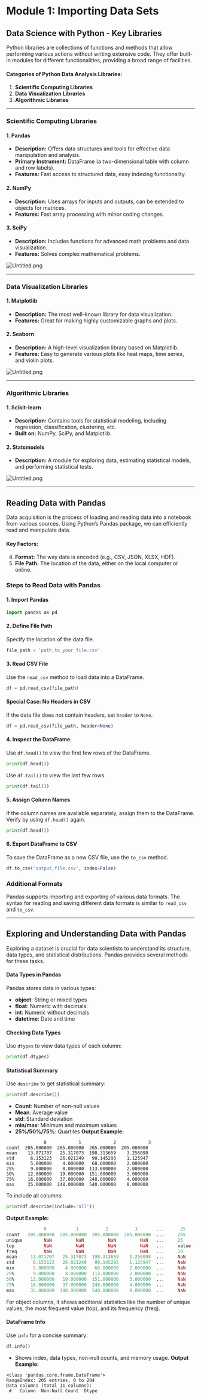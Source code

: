 

# Module 1: Importing Data Sets
## Data Science with Python - Key Libraries
Python libraries are collections of functions and methods that allow performing various actions without writing extensive code. They offer built-in modules for different functionalities, providing a broad range of facilities.
#### Categories of Python Data Analysis Libraries:
1. **Scientific Computing Libraries**
2. **Data Visualization Libraries**
3. **Algorithmic Libraries**

___
### Scientific Computing Libraries
#### 1. **Pandas**
- **Description:** Offers data structures and tools for effective data manipulation and analysis.
- **Primary Instrument:** DataFrame (a two-dimensional table with column and row labels).
- **Features:** Fast access to structured data, easy indexing functionality.
#### 2. **NumPy**
- **Description:** Uses arrays for inputs and outputs, can be extended to objects for matrices.
- **Features:** Fast array processing with minor coding changes.
#### 3. **SciPy**
- **Description:** Includes functions for advanced math problems and data visualization.
- **Features:** Solves complex mathematical problems.

![Untitled.png](https://prod-files-secure.s3.us-west-2.amazonaws.com/03e82b26-cccb-4906-bb56-adabcbdc0655/997ac361-58a8-4f04-bb0f-79fea4baa761/Untitled.png?X-Amz-Algorithm=AWS4-HMAC-SHA256&X-Amz-Content-Sha256=UNSIGNED-PAYLOAD&X-Amz-Credential=ASIAZI2LB466RHFVL7XK%2F20250130%2Fus-west-2%2Fs3%2Faws4_request&X-Amz-Date=20250130T231439Z&X-Amz-Expires=3600&X-Amz-Security-Token=IQoJb3JpZ2luX2VjEKf%2F%2F%2F%2F%2F%2F%2F%2F%2F%2FwEaCXVzLXdlc3QtMiJGMEQCIFYpBi2kZWiC4pOSV2zonCHtH%2FV5ZTd6kHGWDRLiffFhAiBnGg7F73eMI0U0WlKTSu%2B2sXrJDhBfQ0TCI2JgycVcciqIBAiw%2F%2F%2F%2F%2F%2F%2F%2F%2F%2F8BEAAaDDYzNzQyMzE4MzgwNSIMlhadz8QQlm4zf3ubKtwDMUlYpEzLTq6rLDVo7WncI%2Fcg5Qjzev%2F2ac%2Feo53Mv5wZtDqu5%2B8RStaPHQRbepHC3ZsJYrfkKORZXJrNMW0NYBMuVzkNRmkpiam2XVQxPKe6xVOrik1wgk20cOlU1PwGEmBBpb%2FICyF063w8zucpS9XxbtYK5%2FLxAXHi8u7acPBl8xWfa4Dmn0aZhENF8%2BV0f7OxuYBhMcXu8niC3Z1yXPBP4MeT5YJgVsljlG%2FD%2FyZTvmCTPU6idHK0ZMwS%2BqFtc1LqIfaERiNqBXKujwapVD8P9V106rz85ifX%2FL5Y1jEN2LcxG2C11uqHhEBs%2F3XlFhR1YhEKOZyC6DMuU%2FdgBAAiq7eI%2Bt17zlGQGj3pgR3uTC3EvZAl05%2FM7e1%2BZhDPNm7m1%2F2soSzploAAp5v1MUzzdECT%2BgnghuIOCHJAMi0zDRVArd65jnND3NBZL%2B7eSmUy1ETQhZJ8xXXYE5jOw4zRxOD7Q28le4hoc5c%2BHU%2FmTFxgBYDd0hSzfMZZg69%2BdHDz5XXIxsYWDFSSfwMVOpSACPf%2Fdw9djucMEfDqENVf7BBWztJ%2BETn5NljxMfpHeG2gp%2BfsnnthWqNZ27dF1FIeaA%2BEQSrD5kL6luyOiUkI3ju1kyL9RRIvQ%2F4wtP3vvAY6pgGMm42%2Bnd27ADnCLJ1l4VP7o5N1PlWGwifN9c3JUltC1Uw8DrTHJJnszfkLgGDv7EqMKW%2Fu8Mi8SgzFeJHhpjIbsxE9ItTszp%2FHIdLUoGnk6GFrOPId2lNZx0ePWn9IHqet%2F3PI16kMwDoGFjdCfV9wqs0Tv5mgQRhnwVYZ8e23xZ%2F42bOU0IfjxQlujHQFedg4O0gEcu%2BCXHFbbzU24TiA40ELB%2BCH&X-Amz-Signature=d293001ae6dcfa054d82f85dd9a244364a92022746b390e47c1cfabe26906830&X-Amz-SignedHeaders=host&x-id=GetObject)
___
### Data Visualization Libraries
#### 1. **Matplotlib**
- **Description:** The most well-known library for data visualization.
- **Features:** Great for making highly customizable graphs and plots.
#### 2. **Seaborn**
- **Description:** A high-level visualization library based on Matplotlib.
- **Features:** Easy to generate various plots like heat maps, time series, and violin plots.

![Untitled.png](https://prod-files-secure.s3.us-west-2.amazonaws.com/03e82b26-cccb-4906-bb56-adabcbdc0655/733d1e42-5a53-4fd8-90c1-3d85254369a6/Untitled.png?X-Amz-Algorithm=AWS4-HMAC-SHA256&X-Amz-Content-Sha256=UNSIGNED-PAYLOAD&X-Amz-Credential=ASIAZI2LB466XEYS7VIX%2F20250130%2Fus-west-2%2Fs3%2Faws4_request&X-Amz-Date=20250130T231437Z&X-Amz-Expires=3600&X-Amz-Security-Token=IQoJb3JpZ2luX2VjEKf%2F%2F%2F%2F%2F%2F%2F%2F%2F%2FwEaCXVzLXdlc3QtMiJGMEQCICrSm88J3tXbhBtyr0frEJqzrzFFolO6JtUV3SC7PkEeAiBnGNL9EbYJdyLXVWo70wIs8d6L5vyDDMIX4ndkc8O5HyqIBAiw%2F%2F%2F%2F%2F%2F%2F%2F%2F%2F8BEAAaDDYzNzQyMzE4MzgwNSIMe35eIi0eTiLYZ8FHKtwDzOkZc4mDTLtG6%2BaGAbhnmgZeau%2FCf6BSpWTXhnM9ddzfVj%2FZx41ll3OSBvxMc9Swa5DHssQnC9WBQZm%2ByIQOfubd4QiS0Bs%2B1xjp1%2FJlXhLT6GC96P73bmcYKXzC1FWGEEoiSbnwuiXrDKj8z5AT35T7lnvlxiQUCbYbykuAnRxNiSmG2sBHBZSQ3cG0aM0c3vnyN%2FcUChL2K50wmsBWCyoI3H4XoZrxiytwyLei6K4ERTmAVc55K50Pdkpn037fuiEVVtpH7BJWPj9y7zHaW7sbwlpZ%2FlHXnulzyh5BqhSGxUT%2Fi4bzMcTI40%2FgFathJ8VcEpMMjoE3RWuGu4O%2Bg5cx6unwpIougzvoMPFEpKue08VvN27AsrgGHNbwmiBhhGU%2F7sEnffL5381ASAtzcRScHgRnzq5E9a7o%2F5jpQjL80F3WVnfcPEhW8VEGke4qH%2FKzNzpjgmkGINRjUnwizKKIjQkARNaMaQZO2Ng21ZM2pCOuSfEqYZQ02kaIn4NuZzqGKChbQh2fBC%2BR63beXif09IQexb0WRYVGm05X31kC%2B9%2FwPLTzTK0g9O32Zt1vkBipA7cSUjqZw3ksKgLujUc6kBGztN6B5azzCp07g1Ud%2FFDBuV5E1rgrSjowyvzvvAY6pgG6YLCgXmEr1ZcvMXiUaKOJGRT4Sdd3hEUCImCKcsuIXXnZstGxckSwEWno6EXLCoV64rcdL5ZyL9plk4A5xQ22BYa%2Fx8f1bt5rFekn63Xo1J8n6AQOVc4qEnpIN8LsizzQ5vDUhvOieHj7tMBWzzRFboLgEkShw3GuY4DJ6Vakz0ADZmtOf9QO3s5grnQ0mvpZA8rBZdWjRpcQLi20MvSbj8ELMtwr&X-Amz-Signature=44f879d8736eddf05bf418a19e8c64e695d08708ca4f3ad4b8e05254a80a75fc&X-Amz-SignedHeaders=host&x-id=GetObject)
___
### Algorithmic Libraries
#### 1. **Scikit-learn**
- **Description:** Contains tools for statistical modeling, including regression, classification, clustering, etc.
- **Built on:** NumPy, SciPy, and Matplotlib.
#### 2. **Statsmodels**
- **Description:** A module for exploring data, estimating statistical models, and performing statistical tests.

![Untitled.png](https://prod-files-secure.s3.us-west-2.amazonaws.com/03e82b26-cccb-4906-bb56-adabcbdc0655/c62885f5-417d-4179-834f-d68f8f2bdf39/Untitled.png?X-Amz-Algorithm=AWS4-HMAC-SHA256&X-Amz-Content-Sha256=UNSIGNED-PAYLOAD&X-Amz-Credential=ASIAZI2LB466XEYS7VIX%2F20250130%2Fus-west-2%2Fs3%2Faws4_request&X-Amz-Date=20250130T231437Z&X-Amz-Expires=3600&X-Amz-Security-Token=IQoJb3JpZ2luX2VjEKf%2F%2F%2F%2F%2F%2F%2F%2F%2F%2FwEaCXVzLXdlc3QtMiJGMEQCICrSm88J3tXbhBtyr0frEJqzrzFFolO6JtUV3SC7PkEeAiBnGNL9EbYJdyLXVWo70wIs8d6L5vyDDMIX4ndkc8O5HyqIBAiw%2F%2F%2F%2F%2F%2F%2F%2F%2F%2F8BEAAaDDYzNzQyMzE4MzgwNSIMe35eIi0eTiLYZ8FHKtwDzOkZc4mDTLtG6%2BaGAbhnmgZeau%2FCf6BSpWTXhnM9ddzfVj%2FZx41ll3OSBvxMc9Swa5DHssQnC9WBQZm%2ByIQOfubd4QiS0Bs%2B1xjp1%2FJlXhLT6GC96P73bmcYKXzC1FWGEEoiSbnwuiXrDKj8z5AT35T7lnvlxiQUCbYbykuAnRxNiSmG2sBHBZSQ3cG0aM0c3vnyN%2FcUChL2K50wmsBWCyoI3H4XoZrxiytwyLei6K4ERTmAVc55K50Pdkpn037fuiEVVtpH7BJWPj9y7zHaW7sbwlpZ%2FlHXnulzyh5BqhSGxUT%2Fi4bzMcTI40%2FgFathJ8VcEpMMjoE3RWuGu4O%2Bg5cx6unwpIougzvoMPFEpKue08VvN27AsrgGHNbwmiBhhGU%2F7sEnffL5381ASAtzcRScHgRnzq5E9a7o%2F5jpQjL80F3WVnfcPEhW8VEGke4qH%2FKzNzpjgmkGINRjUnwizKKIjQkARNaMaQZO2Ng21ZM2pCOuSfEqYZQ02kaIn4NuZzqGKChbQh2fBC%2BR63beXif09IQexb0WRYVGm05X31kC%2B9%2FwPLTzTK0g9O32Zt1vkBipA7cSUjqZw3ksKgLujUc6kBGztN6B5azzCp07g1Ud%2FFDBuV5E1rgrSjowyvzvvAY6pgG6YLCgXmEr1ZcvMXiUaKOJGRT4Sdd3hEUCImCKcsuIXXnZstGxckSwEWno6EXLCoV64rcdL5ZyL9plk4A5xQ22BYa%2Fx8f1bt5rFekn63Xo1J8n6AQOVc4qEnpIN8LsizzQ5vDUhvOieHj7tMBWzzRFboLgEkShw3GuY4DJ6Vakz0ADZmtOf9QO3s5grnQ0mvpZA8rBZdWjRpcQLi20MvSbj8ELMtwr&X-Amz-Signature=cdf3c4c4408336b025012ebcf7f199f0f008bcfcefa72e5aeb58e36d184949ec&X-Amz-SignedHeaders=host&x-id=GetObject)
___
## Reading Data with Pandas
Data acquisition is the process of loading and reading data into a notebook from various sources. Using Python’s Pandas package, we can efficiently read and manipulate data.
#### Key Factors:
4. **Format:** The way data is encoded (e.g., CSV, JSON, XLSX, HDF).
5. **File Path:** The location of the data, either on the local computer or online.
### Steps to Read Data with Pandas
#### 1. **Import Pandas**
```python
import pandas as pd
```
#### 2. **Define File Path**
Specify the location of the data file.
```python
file_path = 'path_to_your_file.csv'
```
#### 3. **Read CSV File**
Use the `read_csv` method to load data into a DataFrame.
```python
df = pd.read_csv(file_path)
```
#### Special Case: No Headers in CSV
If the data file does not contain headers, set `header` to `None`.
```python
df = pd.read_csv(file_path, header=None)
```
#### 4. **Inspect the DataFrame**
Use `df.head()` to view the first few rows of the DataFrame.
```python
print(df.head())
```
Use `df.tail()` to view the last few rows.
```python
print(df.tail())
```
#### 5. **Assign Column Names**
If the column names are available separately, assign them to the DataFrame.
Verify by using `df.head()` again.
```python
print(df.head())
```
#### 6. **Export DataFrame to CSV**
To save the DataFrame as a new CSV file, use the `to_csv` method.
```python
df.to_csv('output_file.csv', index=False)
```
### Additional Formats
Pandas supports importing and exporting of various data formats. The syntax for reading and saving different data formats is similar to `read_csv` and `to_csv`.
___
## Exploring and Understanding Data with Pandas
Exploring a dataset is crucial for data scientists to understand its structure, data types, and statistical distributions. Pandas provides several methods for these tasks.
#### Data Types in Pandas
Pandas stores data in various types:
- **object**: String or mixed types
- **float**: Numeric with decimals
- **int**: Numeric without decimals
- **datetime**: Date and time
#### Checking Data Types
Use `dtypes` to view data types of each column:
```python
print(df.dtypes)
```
#### Statistical Summary
Use `describe` to get statistical summary:
```python
print(df.describe())
```
- **Count**: Number of non-null values
- **Mean**: Average value
- **std**: Standard deviation
- **min/max**: Minimum and maximum values
- **25%/50%/75%**: Quartiles
**Output Example:**
```plain text
              0            1            2            3
count  205.000000  205.000000  205.000000  205.000000
mean    13.071707   25.317073  198.313659    3.256098
std      6.153123   26.021249   90.145293    1.125947
min      5.000000    4.000000   68.000000    2.000000
25%      9.000000    8.000000  113.000000    2.000000
50%     12.000000   19.000000  151.000000    3.000000
75%     16.000000   37.000000  248.000000    4.000000
max     35.000000  148.000000  540.000000    8.000000
```
To include all columns:
```python
print(df.describe(include='all'))
```
**Output Example:**
```r
              0           1          2          3       ...      25       26       27
count   205.000000  205.000000  205.000000  205.000000  ...     205      205      205
unique        NaN         NaN         NaN         NaN   ...     25       25       25
top           NaN         NaN         NaN         NaN   ...     value    value    value
freq          NaN         NaN         NaN         NaN   ...     10       10       10
mean     13.071707   25.317073  198.313659    3.256098  ...     NaN      NaN      NaN
std       6.153123   26.021249   90.145293    1.125947  ...     NaN      NaN      NaN
min       5.000000    4.000000   68.000000    2.000000  ...     NaN      NaN      NaN
25%       9.000000    8.000000  113.000000    2.000000  ...     NaN      NaN      NaN
50%      12.000000   19.000000  151.000000    3.000000  ...     NaN      NaN      NaN
75%      16.000000   37.000000  248.000000    4.000000  ...     NaN      NaN      NaN
max      35.000000  148.000000  540.000000    8.000000  ...     NaN      NaN      NaN
```
For object columns, it shows additional statistics like the number of unique values, the most frequent value (top), and its frequency (freq).
#### DataFrame Info
Use `info` for a concise summary:
```python
df.info()
```
- Shows index, data types, non-null counts, and memory usage.
**Output Example:**
```less
<class 'pandas.core.frame.DataFrame'>
RangeIndex: 205 entries, 0 to 204
Data columns (total 11 columns):
 #   Column  Non-Null Count  Dtype
